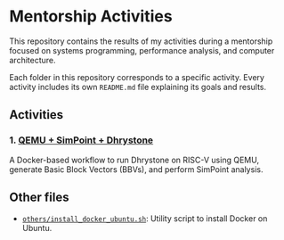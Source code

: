 # Mentorship Activities

This repository contains the results of my activities during a mentorship focused on systems programming, performance analysis, and computer architecture.

Each folder in this repository corresponds to a specific activity. Every activity includes its own `README.md` file explaining its goals and results.

## Activities
### 1. [QEMU + SimPoint + Dhrystone](./qemu-simpoint-dhrystone/README.md)
A Docker-based workflow to run Dhrystone on RISC-V using QEMU, generate Basic Block Vectors (BBVs), and perform SimPoint analysis.

## Other files
- [`others/install_docker_ubuntu.sh`](./others/install_docker_ubuntu.sh): Utility script to install Docker on Ubuntu.
